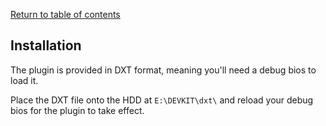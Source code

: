 [Return to table of contents](../README.md)

## Installation
The plugin is provided in DXT format, meaning you'll need a debug bios to load it.

Place the DXT file onto the HDD at `E:\DEVKIT\dxt\` and reload your debug bios for the plugin to take effect.
